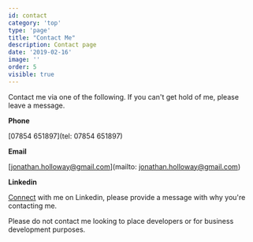 ```yaml
---
id: contact
category: 'top'
type: 'page'
title: "Contact Me"
description: Contact page
date: '2019-02-16'
image: ''
order: 5
visible: true
---
```


Contact me via one of the following.  If you can't get hold of me, please leave a message.

**Phone**

[07854 651897](tel: 07854 651897)

**Email** 

[jonathan.holloway@gmail.com](mailto: jonathan.holloway@gmail.com)

**Linkedin** 

[Connect](https://www.linkedin.com/in/jonathanholloway/) with me on Linkedin, please provide a message with why you're contacting me.

Please do not contact me looking to place developers or for business development purposes.